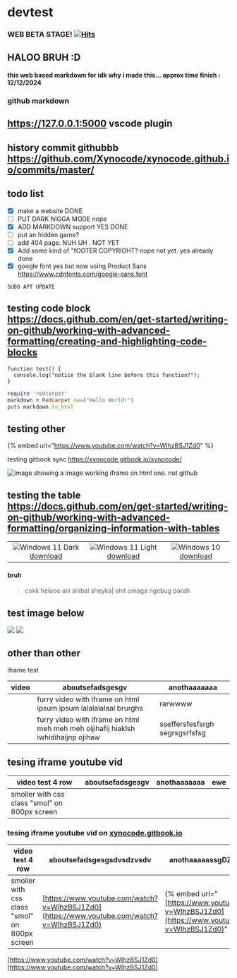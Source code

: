# devtest

### WEB BETA STAGE! [![Hits](https://hits.seeyoufarm.com/api/count/incr/badge.svg?url=https%3A%2F%2Fgithub.com%2FXynocode%2FXynocode.github.io\&count\_bg=%2379C83D\&title\_bg=%23555555\&icon=github.svg\&icon\_color=%23E7E7E7\&title=Pages+Views\&edge\_flat=false)](\[https:/hits.seeyoufarm.com]\(https:/github.com/Xynocode/xynocode.github.io\))

## HALOO BRUH :D

#### this web based markdown for idk why i made this... approx time finish : 12/12/2024

### github markdown

## https://127.0.0.1:5000 vscode plugin

## history commit githubbb https://github.com/Xynocode/xynocode.github.io/commits/master/

## todo list

* [x] make a website DONE
* [ ] PUT DARK NIGGA MODE nope
* [x] ADD MARKDOWN support YES DONE
* [ ] put an hidden game?
* [ ] add 404 page. NUH UH . NOT YET
* [x] Add some kind of "fOOTER COPYRIGHT? nope not yet. yes already done
* [x] google font yes but now using Product Sans https://www.cdnfonts.com/google-sans.font

```
SUDO APT UPDATE
```

## testing code block https://docs.github.com/en/get-started/writing-on-github/working-with-advanced-formatting/creating-and-highlighting-code-blocks

```
function test() {
  console.log("notice the blank line before this function?");
}
```

```ruby
require 'redcarpet'
markdown = Redcarpet.new("Hello World!")
puts markdown.to_html
```

## testing other

{% embed url="https://www.youtube.com/watch?v=WIhzBSJ1Zd0" %}

testing gitbook sync https://xynocode.gitbook.io/xynocode/

![image](https://github.com/Xynocode/Xynocode.github.io/assets/91467886/208b73ad-1551-4770-9c27-79b87bf1636b) showing a image working iframe on html one. not github

## testing the table https://docs.github.com/en/get-started/writing-on-github/working-with-advanced-formatting/organizing-information-with-tables

|                                                                                                                                                                                                                                       |                                                                                                                                                                                                                                              |                                                                                                                                                                                                                            |
| :-----------------------------------------------------------------------------------------------------------------------------------------------------------------------------------------------------------------------------------: | :------------------------------------------------------------------------------------------------------------------------------------------------------------------------------------------------------------------------------------------: | :------------------------------------------------------------------------------------------------------------------------------------------------------------------------------------------------------------------------: |
| ![](https://raw.githubusercontent.com/TukangM/furry-wallpaper/main/sashley/img0\_3840-2160W11-dark.jpg)Windows 11 Dark [download](https://raw.githubusercontent.com/TukangM/furry-wallpaper/main/sashley/img0\_3840-2160W11-dark.jpg) | ![](https://raw.githubusercontent.com/TukangM/furry-wallpaper/main/sashley/img0\_3840x2160%20W11%20wm.jpg)Windows 11 Light [download](https://raw.githubusercontent.com/TukangM/furry-wallpaper/main/sashley/img0\_3840x2160%20W11%20wm.jpg) | ![](https://raw.githubusercontent.com/TukangM/furry-wallpaper/main/sashley/img0\_3840x2160%20wm.jpg)Windows 10 [download](https://raw.githubusercontent.com/TukangM/furry-wallpaper/main/sashley/img0\_3840x2160%20wm.jpg) |

#### bruh

> cokk helooo aiii shibal sheyka| shit omaga ngebug parah

## test image below

![](https://i.pinimg.com/736x/fd/82/03/fd82036edc255d511e6a3ae0a4b03837.jpg) ![](https://pbs.twimg.com/media/FKBhbCqacAUl35T.jpg)

## other than other

iframe test

| video | aboutsefadsgesgv                                                                  | anothaaaaaaa                   |
| ----- | --------------------------------------------------------------------------------- | ------------------------------ |
|       | furry video with iframe on html ipsum ipsum lalalalalaal brurghs                  | rarwwww                        |
|       | furry video with iframe on html meh meh meh oijihafij hiaklsh iwhidihaijnp ojihaw | sseffersfesfsrgh segrsgsrfsfsg |

## tesing iframe youtube vid

| video test 4 row                               | aboutsefadsgesgv | anothaaaaaaa | ewe |
| ---------------------------------------------- | ---------------- | ------------ | --- |
|  smoller with css class "smol" on 800px screen |                  |              |     |

### tesing iframe youtube vid on [xynocode.gitbook.io](https://xynocode.github.io/devtest.html)

| video test 4 row                              | aboutsefadsgesgsdvsdzvsdv                                                                  | anothaaaaassgDZfdZFvzxvcaa                                                                                     | ewesrgarsg                                                                                                     |
| --------------------------------------------- | ------------------------------------------------------------------------------------------ | -------------------------------------------------------------------------------------------------------------- | -------------------------------------------------------------------------------------------------------------- |
| smoller with css class "smol" on 800px screen | [https://www.youtube.com/watch?v=WIhzBSJ1Zd0](https://www.youtube.com/watch?v=WIhzBSJ1Zd0) | \{% embed url="[https://www.youtube.com/watch?v=WIhzBSJ1Zd0](https://www.youtube.com/watch?v=WIhzBSJ1Zd0)" %\} | \{% embed url="[https://www.youtube.com/watch?v=WIhzBSJ1Zd0](https://www.youtube.com/watch?v=WIhzBSJ1Zd0)" %\} |

[https://www.youtube.com/watch?v=WIhzBSJ1Zd0](https://www.youtube.com/watch?v=WIhzBSJ1Zd0)
